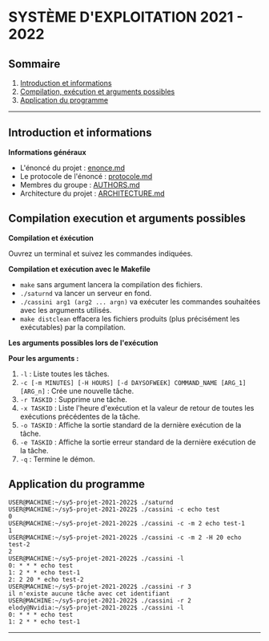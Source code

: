 # SYSTÈME D'EXPLOITATION 2021 - 2022

## Sommaire
1. [Introduction et informations](README.md#introduction-et-informations)
2. [Compilation, exécution et arguments possibles](README.md#compilation-execution-et-arguments-possibles)
3. [Application du programme](README.md#application-du-programme)

----------------------------------------------------------------------




## Introduction et informations


**Informations généraux**
- L'énoncé du projet : [enonce.md](https://gaufre.informatique.univ-paris-diderot.fr/aggount/sy5-projet-2021-2022/blob/master/enonce.md)
- Le protocole de l'énoncé : [protocole.md](https://gaufre.informatique.univ-paris-diderot.fr/aggount/sy5-projet-2021-2022/blob/master/protocole.md)
- Membres du groupe : [AUTHORS.md](https://gaufre.informatique.univ-paris-diderot.fr/aggount/sy5-projet-2021-2022/blob/master/AUTHORS.md)
- Architecture du projet : [ARCHITECTURE.md](https://gaufre.informatique.univ-paris-diderot.fr/aggount/sy5-projet-2021-2022/blob/master/ARCHITECTURE.md)




## Compilation execution et arguments possibles


**Compilation et éxécution**

Ouvrez un terminal et suivez les commandes indiquées.

**Compilation et exécution avec le Makefile**

- `make` sans argument lancera la compilation des fichiers.
- `./saturnd` va lancer un serveur en fond.
- `./cassini arg1 (arg2 ... argn)` va exécuter les commandes souhaitées avec les arguments utilisés.
- `make distclean` effacera les fichiers produits (plus précisément les exécutables) par la compilation.


**Les arguments possibles lors de l'exécution**

**Pour les arguments :**

1. `-l` : Liste toutes les tâches.
2. `-c [-m MINUTES] [-H HOURS] [-d DAYSOFWEEK] COMMAND_NAME [ARG_1] [ARG_n]` : Crée une nouvelle tâche.
3. `-r TASKID` : Supprime une tâche.
4. `-x TASKID` : Liste l'heure d'exécution et la valeur de retour de toutes les exécutions précédentes de la tâche.
5. `-o TASKID` : Affiche la sortie standard de la dernière exécution de la tâche.
6. `-e TASKID` : Affiche la sortie erreur standard de la dernière exécution de la tâche.
7. `-q` : Termine le démon.




## Application du programme

```
USER@MACHINE:~/sy5-projet-2021-2022$ ./saturnd
USER@MACHINE:~/sy5-projet-2021-2022$ ./cassini -c echo test
0
USER@MACHINE:~/sy5-projet-2021-2022$ ./cassini -c -m 2 echo test-1
1
USER@MACHINE:~/sy5-projet-2021-2022$ ./cassini -c -m 2 -H 20 echo test-2
2
USER@MACHINE:~/sy5-projet-2021-2022$ ./cassini -l
0: * * * echo test
1: 2 * * echo test-1
2: 2 20 * echo test-2
USER@MACHINE:~/sy5-projet-2021-2022$ ./cassini -r 3
il n'existe aucune tâche avec cet identifiant
USER@MACHINE:~/sy5-projet-2021-2022$ ./cassini -r 2
elody@Nvidia:~/sy5-projet-2021-2022$ ./cassini -l
0: * * * echo test
1: 2 * * echo test-1
```


----------------------------------------------------------------------